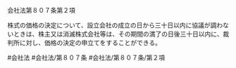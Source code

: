 会社法第８０７条第２項

株式の価格の決定について、設立会社の成立の日から三十日以内に協議が調わないときは、株主又は消滅株式会社等は、その期間の満了の日後三十日以内に、裁判所に対し、価格の決定の申立てをすることができる。

#会社法
#会社法/第８０７条
#会社法/第８０７条/第２項
